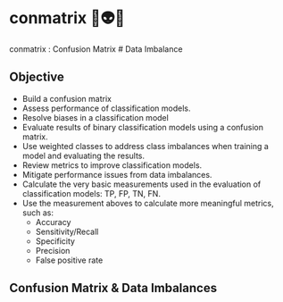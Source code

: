 # conmatrix 🔢👽🏁
conmatrix : Confusion Matrix # Data Imbalance

## Objective
- Build a confusion matrix
- Assess performance of classification models.
- Resolve biases in a classification model
- Evaluate results of binary classification models using a confusion matrix.
- Use weighted classes to address class imbalances when training a model and evaluating the results.
- Review metrics to improve classification models.
- Mitigate performance issues from data imbalances.
- Calculate the very basic measurements used in the evaluation of classification models: TP, FP, TN, FN.
- Use the measurement aboves to calculate more meaningful metrics, such as:
    - Accuracy
    - Sensitivity/Recall
    - Specificity
    - Precision
    - False positive rate

## Confusion Matrix & Data Imbalances

